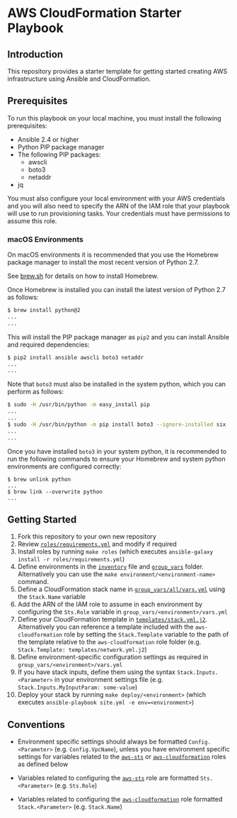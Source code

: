 # AWS CloudFormation Starter Playbook

## Introduction

This repository provides a starter template for getting started creating AWS infrastructure using Ansible and CloudFormation.

## Prerequisites

To run this playbook on your local machine, you must install the following prerequisites:

- Ansible 2.4 or higher
- Python PIP package manager
- The following PIP packages:
  - awscli
  - boto3
  - netaddr
- jq

You must also configure your local environment with your AWS credentials and you will also need to specify the ARN of the IAM role that your playbook will use to run provisioning tasks.  Your credentials must have permissions to assume this role.

### macOS Environments

On macOS environments it is recommended that you use the Homebrew package manager to install the most recent version of Python 2.7.

See [brew.sh](http://brew.sh) for details on how to install Homebrew.

Once Homebrew is installed you can install the latest version of Python 2.7 as follows:

```bash
$ brew install python@2
...
...
```

This will install the PIP package manager as `pip2` and you can install Ansible and required dependencies:

```bash
$ pip2 install ansible awscli boto3 netaddr
...
...
```

Note that `boto3` must also be installed in the system python, which you can perform as follows:

```bash
$ sudo -H /usr/bin/python -m easy_install pip
...
...
$ sudo -H /usr/bin/python -m pip install boto3 --ignore-installed six
...
...
```

Once you have installed `boto3` in your system python, it is recommended to run the following commands to ensure your Homebrew and system python environments are configured correctly:

```
$ brew unlink python
...
$ brew link --overwrite python
...
```

## Getting Started

1. Fork this repository to your own new repository
2. Review [`roles/requirements.yml`](./roles/requirements.yml) and modify if required
3. Install roles by running `make roles` (which executes `ansible-galaxy install -r roles/requirements.yml`)
4. Define environments in the [`inventory`](./inventory) file and [`group_vars`](./group_vars) folder.  Alternatively you can use the `make environment/<environment-name>` command.
5. Define a CloudFormation stack name in [`group_vars/all/vars.yml`](./group_vars/all/vars.yml) using the `Stack.Name` variable
6. Add the ARN of the IAM role to assume in each environment by configuring the `Sts.Role` variable in `group_vars/<environment>/vars.yml`
7. Define your CloudFormation template in [`templates/stack.yml.j2`](./templates/stack.yml.j2).  Alternatively you can reference a template included with the `aws-cloudformation` role by setting the `Stack.Template` variable to the path of the template relative to the `aws-cloudformation` role folder (e.g. `Stack.Template: templates/network.yml.j2`)
8. Define environment-specific configuration settings as required in `group_vars/<environment>/vars.yml`
9. If you have stack inputs, define them using the syntax `Stack.Inputs.<Parameter>` in your environment settings file (e.g. `Stack.Inputs.MyInputParam: some-value`)
10. Deploy your stack by running `make deploy/<environment>` (which executes `ansible-playbook site.yml -e env=<environment>`)

## Conventions

- Environment specific settings should always be formatted `Config.<Parameter>` (e.g. `Config.VpcName`), unless you have environment specific settings for variables related to the [`aws-sts`](https://github.com/docker-production-aws/aws-sts) or [`aws-cloudformation`](https://github.com/docker-production-aws/aws-cloudformation) roles as defined below

- Variables related to configuring the [`aws-sts`](https://github.com/docker-production-aws/aws-sts) role are formatted `Sts.<Parameter>` (e.g. `Sts.Role`)

- Variables related to configuring the [`aws-cloudformation`](https://github.com/docker-production-aws/aws-cloudformation) role formatted `Stack.<Parameter>` (e.g. `Stack.Name`)
